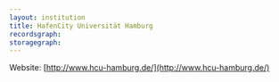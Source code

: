 ```yaml
---
layout: institution
title: HafenCity Universität Hamburg
recordsgraph: 
storagegraph: 
---
```


Website: [http://www.hcu-hamburg.de/](http://www.hcu-hamburg.de/)
